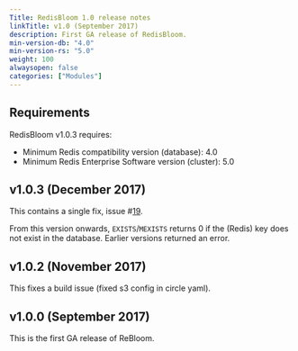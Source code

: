 ```yaml
---
Title: RedisBloom 1.0 release notes
linkTitle: v1.0 (September 2017)
description: First GA release of RedisBloom.
min-version-db: "4.0"
min-version-rs: "5.0"
weight: 100
alwaysopen: false
categories: ["Modules"]
---
```

## Requirements

RedisBloom v1.0.3 requires:

- Minimum Redis compatibility version (database): 4.0
- Minimum Redis Enterprise Software version (cluster): 5.0

## v1.0.3 (December 2017)

This contains a single fix, issue #[19](https://github.com/RedisBloom/RedisBloom/issues/19).

From this version onwards, `EXISTS`/`MEXISTS` returns 0 if the (Redis) key does not exist in the database.  Earlier versions returned an error.

## v1.0.2 (November 2017)

This fixes a build issue (fixed s3 config in circle yaml).

## v1.0.0 (September 2017)

This is the first GA release of ReBloom.

